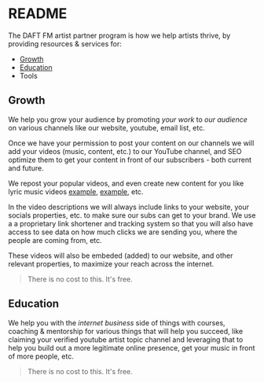 # README

The DAFT FM artist partner program is how we help artists thrive, by providing resources & services for:
- [Growth](#growth)
- [Education](#education)
- Tools


## Growth
We help you grow your audience by promoting _your work_ to _our audience_ on various channels like our website, youtube, email list, etc.

Once we have your permission to post your content on our channels we will add your videos (music, content, etc.) to our YouTube channel, and SEO optimize them to get your content in front of our subscribers - both current and future.

We repost your popular videos, and even create new content for you like lyric music videos [example](https://www.youtube.com/watch?v=vDghI-UHCGM), [example](https://www.youtube.com/watch?v=1FMdnelUHJM), etc.

In the video descriptions we will always include links to your website, your socials properties, etc. to make sure our subs can get to your brand. We use a a proprietary link shortener and tracking system so that you will also have access to see data on how much clicks we are sending you, where the people are coming from, etc.

These videos will also be embeded (added) to our website, and other relevant properties, to maximize your reach across the internet.

> There is no cost to this. It's free.


## Education
We help you with the *internet business* side of things with courses, coaching & mentorship for various things that will help you succeed, like claiming your verified youtube artist topic channel and leveraging that to help you build out a more legitimate online presence, get your music in front of more people, etc.

> There is no cost to this. It's free.





<!-- links -->



